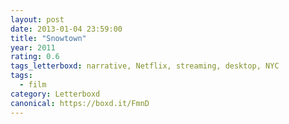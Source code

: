 ```yaml
---
layout: post 
date: 2013-01-04 23:59:00
title: "Snowtown"
year: 2011
rating: 0.6
tags_letterboxd: narrative, Netflix, streaming, desktop, NYC
tags:
  - film
category: Letterboxd
canonical: https://boxd.it/FmnD
---
```

